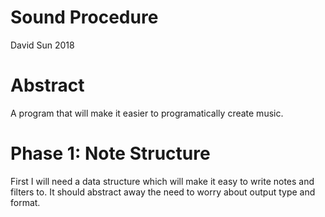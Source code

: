 # Sound Procedure

David Sun 2018

# Abstract

A program that will make it easier to programatically create music.

# Phase 1: Note Structure

First I will need a data structure which will make it easy to write notes and filters to.
It should abstract away the need to worry about output type and format.


